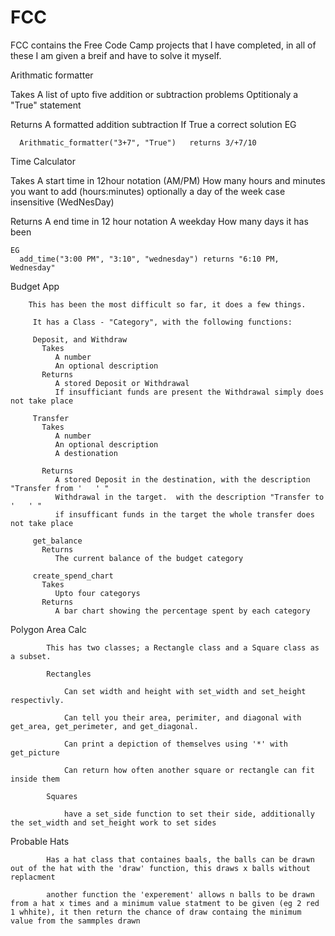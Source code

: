# FCC
FCC contains the Free Code Camp projects that I have completed, in all of these I am given a breif and have to solve it myself.

Arithmatic formatter 

  Takes 
     A list of upto five addition or subtraction problems 
     Optitionaly a "True" statement
     
  Returns 
     A formatted addition subtraction 
     If True a correct solution
   EG
   
      Arithmatic_formatter("3+7", "True")   returns 3/+7/10
      
      
 Time Calculator
 
  Takes 
     A start time in 12hour notation (AM/PM)
     How many hours and minutes you want to add (hours:minutes)
     optionally a day of the week case insensitive (WedNesDay)
   
   Returns 
      A end time in 12 hour notation
      A weekday
      How many days it has been 
    
    EG
      add_time("3:00 PM", "3:10", "wednesday") returns "6:10 PM, Wednesday"
     
     
  Budget App 
    
        This has been the most difficult so far, it does a few things.
        
         It has a Class - "Category", with the following functions:
        
         Deposit, and Withdraw
           Takes
              A number
              An optional description
           Returns
              A stored Deposit or Withdrawal
              If insufficiant funds are present the Withdrawal simply does not take place 
         
         Transfer
           Takes
              A number
              An optional description
              A destionation
              
           Returns
              A stored Deposit in the destination, with the description "Transfer from '   ' "
              Withdrawal in the target.  with the description "Transfer to '   ' "
              if insufficant funds in the target the whole transfer does not take place
              
         get_balance 
           Returns 
              The current balance of the budget category 
                
         create_spend_chart
           Takes
              Upto four categorys
           Returns
              A bar chart showing the percentage spent by each category

Polygon Area Calc
        
            This has two classes; a Rectangle class and a Square class as a subset.
            
            Rectangles 
                
                Can set width and height with set_width and set_height respectivly.
                
                Can tell you their area, perimiter, and diagonal with get_area, get_perimeter, and get_diagonal.
                
                Can print a depiction of themselves using '*' with get_picture
                
                Can return how often another square or rectangle can fit inside them
            
            Squares 
                
                have a set_side function to set their side, additionally the set_width and set_height work to set sides 
             
              
            
Probable Hats

            Has a hat class that containes baals, the balls can be drawn out of the hat with the 'draw' function, this draws x balls without replacment
            
            another function the 'experement' allows n balls to be drawn from a hat x times and a minimum value statment to be given (eg 2 red 1 whhite), it then return the chance of draw containg the minimum value from the sammples drawn
